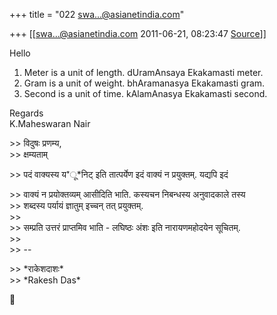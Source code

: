 +++
title = "022 swa...@asianetindia.com"

+++
[[swa...@asianetindia.com	2011-06-21, 08:23:47 [Source](https://groups.google.com/g/bvparishat/c/XWXjobVnmP4)]]



  
Hello  
1. Meter is a unit of length. dUramAnsaya Ekakamasti meter.  
2. Gram is a unit of weight. bhAramanasya Ekakamasti gram.  
3. Second is a unit of time. kAlamAnasya Ekakamasti second.

  
Regards  
K.Maheswaran Nair

  
\>\> विदुषः प्रणम्य,  
\>\> क्षम्यताम्  

\>\> पदं वाक्यस्य य\*ू\*निट् इति तात्पर्येण इदं वाक्यं न प्रयुक्तम्. यद्यपि इदं

  
\>\> वाक्यं न प्रयोक्तव्यम् आसीदिति भाति. कस्यचन निबन्धस्य अनुवादकाले तस्य  
\>\> शब्दस्य पर्यायं ज्ञातुम् इच्चन् तत् प्रयुक्तम्.  
\>\>  
\>\> सम्प्रति उत्तरं प्राप्तमिव भाति - लघिष्ठः अंशः इति नारायणमहोदयेन सूचितम्.  
\>\>  
\>\> --  

\>\> \*राकेशदाशः\*  
\>\> \*Rakesh Das\*



